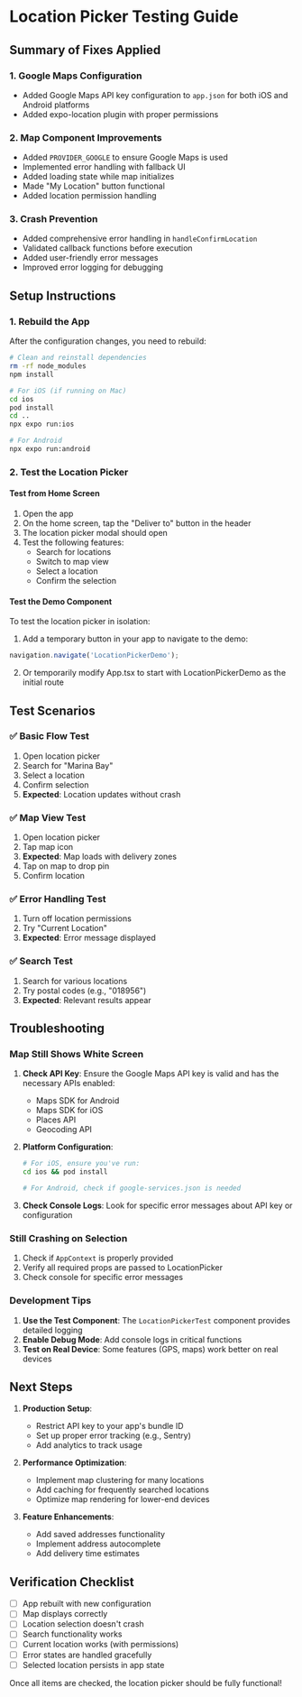 # Location Picker Testing Guide

## Summary of Fixes Applied

### 1. Google Maps Configuration
- Added Google Maps API key configuration to `app.json` for both iOS and Android platforms
- Added expo-location plugin with proper permissions

### 2. Map Component Improvements
- Added `PROVIDER_GOOGLE` to ensure Google Maps is used
- Implemented error handling with fallback UI
- Added loading state while map initializes
- Made "My Location" button functional
- Added location permission handling

### 3. Crash Prevention
- Added comprehensive error handling in `handleConfirmLocation`
- Validated callback functions before execution
- Added user-friendly error messages
- Improved error logging for debugging

## Setup Instructions

### 1. Rebuild the App
After the configuration changes, you need to rebuild:

```bash
# Clean and reinstall dependencies
rm -rf node_modules
npm install

# For iOS (if running on Mac)
cd ios
pod install
cd ..
npx expo run:ios

# For Android
npx expo run:android
```

### 2. Test the Location Picker

#### Test from Home Screen
1. Open the app
2. On the home screen, tap the "Deliver to" button in the header
3. The location picker modal should open
4. Test the following features:
   - Search for locations
   - Switch to map view
   - Select a location
   - Confirm the selection

#### Test the Demo Component
To test the location picker in isolation:

1. Add a temporary button in your app to navigate to the demo:
```typescript
navigation.navigate('LocationPickerDemo');
```

2. Or temporarily modify App.tsx to start with LocationPickerDemo as the initial route

## Test Scenarios

### ✅ Basic Flow Test
1. Open location picker
2. Search for "Marina Bay"
3. Select a location
4. Confirm selection
5. **Expected**: Location updates without crash

### ✅ Map View Test
1. Open location picker
2. Tap map icon
3. **Expected**: Map loads with delivery zones
4. Tap on map to drop pin
5. Confirm location

### ✅ Error Handling Test
1. Turn off location permissions
2. Try "Current Location"
3. **Expected**: Error message displayed

### ✅ Search Test
1. Search for various locations
2. Try postal codes (e.g., "018956")
3. **Expected**: Relevant results appear

## Troubleshooting

### Map Still Shows White Screen

1. **Check API Key**: Ensure the Google Maps API key is valid and has the necessary APIs enabled:
   - Maps SDK for Android
   - Maps SDK for iOS
   - Places API
   - Geocoding API

2. **Platform Configuration**:
   ```bash
   # For iOS, ensure you've run:
   cd ios && pod install
   
   # For Android, check if google-services.json is needed
   ```

3. **Check Console Logs**: Look for specific error messages about API key or configuration

### Still Crashing on Selection

1. Check if `AppContext` is properly provided
2. Verify all required props are passed to LocationPicker
3. Check console for specific error messages

### Development Tips

1. **Use the Test Component**: The `LocationPickerTest` component provides detailed logging
2. **Enable Debug Mode**: Add console logs in critical functions
3. **Test on Real Device**: Some features (GPS, maps) work better on real devices

## Next Steps

1. **Production Setup**:
   - Restrict API key to your app's bundle ID
   - Set up proper error tracking (e.g., Sentry)
   - Add analytics to track usage

2. **Performance Optimization**:
   - Implement map clustering for many locations
   - Add caching for frequently searched locations
   - Optimize map rendering for lower-end devices

3. **Feature Enhancements**:
   - Add saved addresses functionality
   - Implement address autocomplete
   - Add delivery time estimates

## Verification Checklist

- [ ] App rebuilt with new configuration
- [ ] Map displays correctly
- [ ] Location selection doesn't crash
- [ ] Search functionality works
- [ ] Current location works (with permissions)
- [ ] Error states are handled gracefully
- [ ] Selected location persists in app state

Once all items are checked, the location picker should be fully functional!